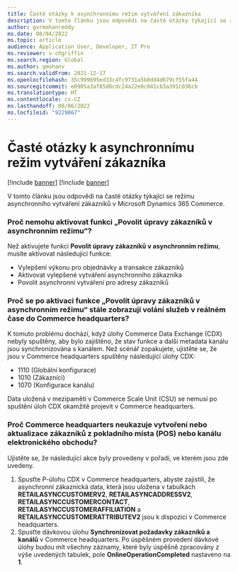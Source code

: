 ```yaml
---
title: Časté otázky k asynchronnímu režim vytváření zákazníka
description: V tomto článku jsou odpovědi na časté otázky týkající se režimu asynchronního vytváření zákazníků v Microsoft Dynamics 365 Commerce.
author: gvrmohanreddy
ms.date: 08/04/2022
ms.topic: article
audience: Application User, Developer, IT Pro
ms.reviewer: v-chgriffin
ms.search.region: Global
ms.author: gmohanv
ms.search.validFrom: 2021-12-17
ms.openlocfilehash: 35c999695ed33c4fc9731a5b8dd4d679cf55fa44
ms.sourcegitcommit: e0905a3af85d8cdc24a22e0c041cb3a391c036cb
ms.translationtype: HT
ms.contentlocale: cs-CZ
ms.lasthandoff: 08/06/2022
ms.locfileid: "9229867"
---
```

# <a name="asynchronous-customer-creation-mode-faq"></a>Časté otázky k asynchronnímu režim vytváření zákazníka

[!include [banner](includes/banner.md)]
[!include [banner](includes/preview-banner.md)]

V tomto článku jsou odpovědi na časté otázky týkající se režimu asynchronního vytváření zákazníků v Microsoft Dynamics 365 Commerce.

### <a name="why-cant-i-enable-the-enable-editing-customers-in-asynchronous-mode-feature"></a>Proč nemohu aktivovat funkci „Povolit úpravy zákazníků v asynchronním režimu“?

Než aktivujete funkci **Povolit úpravy zákazníků v asynchronním režimu**, musíte aktivovat následující funkce:

- Vylepšení výkonu pro objednávky a transakce zákazníků
- Aktivovat vylepšené vytváření asynchronního zákazníka
- Povolit asynchronní vytváření pro adresy zákazníků

### <a name="why-do-i-still-see-real-time-service-calls-made-to-commerce-headquarters-after-the-enable-editing-customers-in-asynchronous-mode-feature-is-enabled"></a>Proč se po aktivaci funkce „Povolit úpravy zákazníků v asynchronním režimu“ stále zobrazují volání služeb v reálném čase do Commerce headquarters?

K tomuto problému dochází, když úlohy Commerce Data Exchange (CDX) nebyly spuštěny, aby bylo zajištěno, že stav funkce a další metadata kanálu jsou synchronizována s kanálem. Než scénář zopakujete, ujistěte se, že jsou v Commerce headquarters spuštěny následující úlohy CDX:

- 1110 (Globální konfigurace)
- 1010 (Zákazníci)
- 1070 (Konfigurace kanálu)

Data uložená v mezipaměti v Commerce Scale Unit (CSU) se nemusí po spuštění úloh CDX okamžitě projevit v Commerce headquarters.

### <a name="why-doesnt-commerce-headquarters-show-customer-creation-or-updates-from-the-point-of-sale-pos-or-e-commerce-channel"></a>Proč Commerce headquarters neukazuje vytvoření nebo aktualizace zákazníků z pokladního místa (POS) nebo kanálu elektronického obchodu?

Ujistěte se, že následující akce byly provedeny v pořadí, ve kterém jsou zde uvedeny.

1. Spusťte P-úlohu CDX v Commerce headquarters, abyste zajistili, že asynchronní zákaznická data, která jsou uložena v tabulkách **RETAILASYNCCUSTOMERV2**, **RETAILASYNCADDRESSV2**, **RETAILASYNCCUSTOMERCONTACT**, **RETAILASYNCCUSTOMERAFFILIATION** a **RETAILASYNCCUSTOMERATTRIBUTEV2** jsou k dispozici v Commerce headquarters.
1. Spusťte dávkovou úlohu **Synchronizovat požadavky zákazníků a kanálů** v Commerce headquarters. Po úspěšném provedení dávkové úlohy budou mít všechny záznamy, které byly úspěšně zpracovány z výše uvedených tabulek, pole **OnlineOperationCompleted** nastaveno na **1**.

